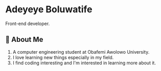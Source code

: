 
# Adeyeye Boluwatife

Front-end developer.

## 🚀 About Me


1.  A computer engineering student at Obafemi Awolowo University.
2. I love learning new things especially in my field.
3.  I find coding interesting and I'm interested in learning more about it.

